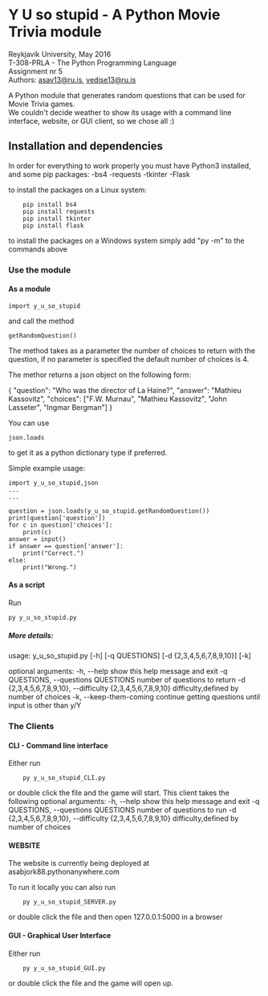 # Y U so stupid - A Python Movie Trivia module

Reykjavík University, May 2016<br>
T-308-PRLA - The Python Programming Language<br>
Assignment nr 5<br>
Authors: asav13@ru.is, vedise13@ru.is

A Python module that generates random questions that can be used for Movie Trivia games.<br>
We couldn't decide weather to show its usage with a command line interface, website, or GUI client,
so we chose all :)


## Installation and dependencies

In order for everything to work properly you must have Python3 installed, and some pip packages:
-bs4
-requests
-tkinter
-Flask

to install the packages on a Linux system:
```
	pip install bs4
	pip install requests
	pip install tkinter
	pip install flask
```

to install the packages on a Windows system simply add "py -m" to the commands above

### Use the module

#### As a module
```
import y_u_so_stupid
```
and call the method 
```
getRandomQuestion()
```

The method takes as a parameter the number of choices to return with the question, if no
parameter is specified the default number of choices is 4.

The methor returns a json object on the following form:

{
	"question": "Who was the director of La Haine?", 
	"answer": "Mathieu Kassovitz", 
	"choices": ["F.W. Murnau", "Mathieu Kassovitz", "John Lasseter", "Ingmar Bergman"]
}

You can use 
```
json.loads
``` 
to get it as a python dictionary type if preferred.

Simple example usage:
```
import y_u_so_stupid,json
...
...

question = json.loads(y_u_so_stupid.getRandomQuestion())	
print(question['question'])
for c in question['choices']:
	print(c)
answer = input()
if answer == question['answer']:
	print("Correct.")
else:
	print("Wrong.")

```

#### As a script
Run
```
py y_u_so_stupid.py 
```

##### More details:

usage: y_u_so_stupid.py [-h] [-q QUESTIONS] [-d {2,3,4,5,6,7,8,9,10}] [-k]

optional arguments:
  -h, --help            show this help message and exit
  -q QUESTIONS, --questions QUESTIONS
                        number of questions to return
  -d {2,3,4,5,6,7,8,9,10}, --difficulty {2,3,4,5,6,7,8,9,10}
                        difficulty,defined by number of choices
  -k, --keep-them-coming
                        continue getting questions until input is other than
                        y/Y


### The Clients

#### CLI - Command line interface
Either run
```
	py y_u_so_stupid_CLI.py
```
or double click the file and the game will start. This client takes the following optional arguments:
  -h, --help            show this help message and exit
  -q QUESTIONS, --questions QUESTIONS
                        number of questions to run
  -d {2,3,4,5,6,7,8,9,10}, --difficulty {2,3,4,5,6,7,8,9,10}
                        difficulty,defined by number of choices

#### WEBSITE
The website is currently being deployed at asabjork88.pythonanywhere.com

To run it locally you can also run
```
	py y_u_so_stupid_SERVER.py
```
or double click the file and then open 127.0.0.1:5000 in a browser

#### GUI  - Graphical User Interface
Either run
```
	py y_u_so_stupid_GUI.py
```
or double click the file and the game will open up.
